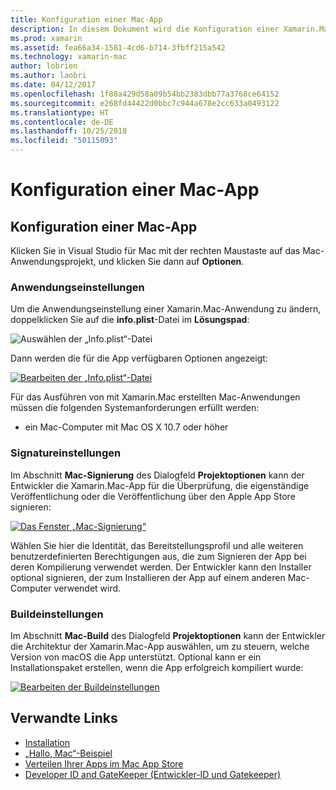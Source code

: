 ```yaml
---
title: Konfiguration einer Mac-App
description: In diesem Dokument wird die Konfiguration einer Xamarin.Mac-App für die Veröffentlichung beschrieben. Dabei werden Anwendungseinstellungen, Signatureinstellungen und Buildeinstellungen erläutert.
ms.prod: xamarin
ms.assetid: fea66a34-1581-4cd6-b714-3fbff215a542
ms.technology: xamarin-mac
author: lobrien
ms.author: laobri
ms.date: 04/12/2017
ms.openlocfilehash: 1f88a429d58a09b54bb2383dbb77a3768ce64152
ms.sourcegitcommit: e268fd44422d0bbc7c944a678e2cc633a0493122
ms.translationtype: HT
ms.contentlocale: de-DE
ms.lasthandoff: 10/25/2018
ms.locfileid: "50115093"
---
```

# <a name="mac-app-configuration"></a>Konfiguration einer Mac-App

## <a name="mac-app-configuration"></a>Konfiguration einer Mac-App

Klicken Sie in Visual Studio für Mac mit der rechten Maustaste auf das Mac-Anwendungsprojekt, und klicken Sie dann auf **Optionen**.

### <a name="application-settings"></a>Anwendungseinstellungen

Um die Anwendungseinstellung einer Xamarin.Mac-Anwendung zu ändern, doppelklicken Sie auf die **info.plist**-Datei im **Lösungspad**:

![Auswählen der „Info.plist“-Datei](app-configuration-images/config04.png "Selecting the Info.plist file")

Dann werden die für die App verfügbaren Optionen angezeigt:

 [![Bearbeiten der „Info.plist“-Datei](app-configuration-images/config01.png "Editing the Info.plist file")](app-configuration-images/config01-large.png#lightbox)

Für das Ausführen von mit Xamarin.Mac erstellten Mac-Anwendungen müssen die folgenden Systemanforderungen erfüllt werden:

- ein Mac-Computer mit Mac OS X 10.7 oder höher

### <a name="signing-settings"></a>Signatureinstellungen

Im Abschnitt **Mac-Signierung** des Dialogfeld **Projektoptionen** kann der Entwickler die Xamarin.Mac-App für die Überprüfung, die eigenständige Veröffentlichung oder die Veröffentlichung über den Apple App Store signieren:

[![Das Fenster „Mac-Signierung“](app-configuration-images/config02.png "The Mac Signing window")](app-configuration-images/config02-large.png#lightbox)

Wählen Sie hier die Identität, das Bereitstellungsprofil und alle weiteren benutzerdefinierten Berechtigungen aus, die zum Signieren der App bei deren Kompilierung verwendet werden. Der Entwickler kann den Installer optional signieren, der zum Installieren der App auf einem anderen Mac-Computer verwendet wird.

### <a name="build-settings"></a>Buildeinstellungen

Im Abschnitt **Mac-Build** des Dialogfeld **Projektoptionen** kann der Entwickler die Architektur der Xamarin.Mac-App auswählen, um zu steuern, welche Version von macOS die App unterstützt. Optional kann er ein Installationspaket erstellen, wenn die App erfolgreich kompiliert wurde:

 [![Bearbeiten der Buildeinstellungen](app-configuration-images/config03.png "Editing the build settings")](app-configuration-images/config03-large.png#lightbox)

## <a name="related-links"></a>Verwandte Links

- [Installation](/visualstudio/mac/installation/)
- [„Hallo, Mac“-Beispiel](~/mac/get-started/hello-mac.md)
- [Verteilen Ihrer Apps im Mac App Store](https://developer.apple.com/devcenter/mac/checklist/)
- [Developer ID and GateKeeper (Entwickler-ID und Gatekeeper)](https://developer.apple.com/resources/developer-id/)

